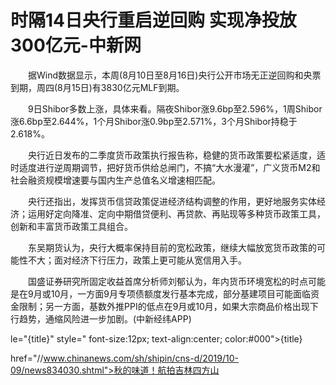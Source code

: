# 时隔14日央行重启逆回购 实现净投放300亿元-中新网

　　据Wind数据显示，本周(8月10日至8月16日)央行公开市场无正逆回购和央票到期，周四(8月15日)有3830亿元MLF到期。

　　9日Shibor多数上涨，具体来看。隔夜Shibor涨9.6bp至2.596%，1周Shibor涨6.6bp至2.644%，1个月Shibor涨0.9bp至2.571%，3个月Shibor持稳于2.618%。

　　央行近日发布的二季度货币政策执行报告称，稳健的货币政策要松紧适度，适时适度进行逆周期调节，把好货币供给总闸门，不搞“大水漫灌”，广义货币M2和社会融资规模增速要与国内生产总值名义增速相匹配。

　　央行还指出，发挥货币信贷政策促进经济结构调整的作用，更好地服务实体经济；运用好定向降准、定向中期借贷便利、再贷款、再贴现等多种货币政策工具，创新和丰富货币政策工具组合。

　　东吴期货认为，央行大概率保持目前的宽松政策，继续大幅放宽货币政策的可能性不大；面对经济下行压力，政策上更可能从宽信用入手。

　　国盛证券研究所固定收益首席分析师刘郁认为，年内货币环境宽松的时点可能是在9月或10月，一方面9月专项债额度发行基本完成，部分基建项目可能面临资金限制；另一方面，基数外推PPI的低点在9月或10月，如果大宗商品价格出现下行趋势，通缩风险进一步加剧。(中新经纬APP)

le="{title}" style=" font-size:12px; text-align:center; color:#000">{title}

href="//www.chinanews.com/sh/shipin/cns-d/2019/10-09/news834030.shtml">秋的味道！航拍吉林四方山
